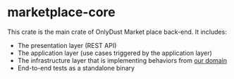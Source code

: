 # marketplace-core

This crate is the main crate of OnlyDust Market place back-end.
It includes:
   - The presentation layer (REST API)
   - The application layer (use cases triggered by the application layer)
   - The infrastructure layer that is implementing behaviors from [our domain](../onlydust-domain/README.md)
   - End-to-end tests as a standalone binary


